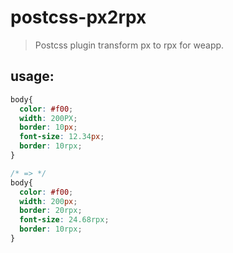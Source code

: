 # postcss-px2rpx
> Postcss plugin transform px to rpx for weapp.

## usage:
```css
body{
  color: #f00;
  width: 200PX;
  border: 10px;
  font-size: 12.34px;
  border: 10rpx;
}

/* => */
body{
  color: #f00;
  width: 200px;
  border: 20rpx;
  font-size: 24.68rpx;
  border: 10rpx;
}
```
